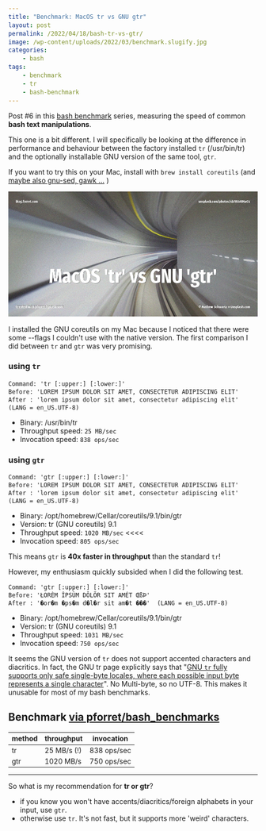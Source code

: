 ```yaml
---
title: "Benchmark: MacOS tr vs GNU gtr"
layout: post
permalink: /2022/04/18/bash-tr-vs-gtr/
image: /wp-content/uploads/2022/03/benchmark.slugify.jpg
categories:
    - bash
tags:
    - benchmark
    - tr
    - bash-benchmark
---
```

Post #6 in this [bash benchmark](/tag/bash-benchmark/) series,
measuring the speed of common **bash text manipulations**.

This one is a bit different. I will specifically be looking at the difference in performance and behaviour between the factory installed `tr` (/usr/bin/tr) and the optionally installable GNU version of the same tool, `gtr`.

If you want to try this on your Mac, install with `brew install coreutils` (and [maybe also gnu-sed, gawk ...](https://apple.stackexchange.com/questions/69223/how-to-replace-mac-os-x-utilities-with-gnu-core-utilities) )

![Bash benchmarks](/wp-content/uploads/2022/03/benchmark.gtr.jpg)

I installed the GNU coreutils on my Mac because I noticed that there were some --flags I couldn't use with the native version. The first comparison I did between `tr` and `gtr` was very promising. 

### using `tr`
```shell
Command: 'tr [:upper:] [:lower:]'
Before: 'LOREM IPSUM DOLOR SIT AMET, CONSECTETUR ADIPISCING ELIT'
After : 'lorem ipsum dolor sit amet, consectetur adipiscing elit'  (LANG = en_US.UTF-8)
```
* Binary: /usr/bin/tr
* Throughput speed: `25 MB/sec`
* Invocation speed: `838 ops/sec`

### using `gtr`
```shell
Command: 'gtr [:upper:] [:lower:]'
Before: 'LOREM IPSUM DOLOR SIT AMET, CONSECTETUR ADIPISCING ELIT'
After : 'lorem ipsum dolor sit amet, consectetur adipiscing elit'  (LANG = en_US.UTF-8)
```
* Binary: /opt/homebrew/Cellar/coreutils/9.1/bin/gtr
* Version: tr (GNU coreutils) 9.1
* Throughput speed: `1020 MB/sec` <<<<
* Invocation speed: `805 ops/sec`

This means `gtr` is **40x faster in throughput** than the standard `tr`!

However, my enthusiasm quickly subsided when I did the following test.
```shell
Command: 'gtr [:upper:] [:lower:]'
Before: 'ŁORÈM ÎPSÙM DÔLÕR SIT AMÉT ŒßÞ'
After : '�or�m �ps�m d�l�r sit am�t ���'  (LANG = en_US.UTF-8)
```
* Binary: /opt/homebrew/Cellar/coreutils/9.1/bin/gtr
* Version: tr (GNU coreutils) 9.1
* Throughput speed: `1031 MB/sec`
* Invocation speed: `750 ops/sec`

It seems the GNU version of `tr` does not support accented characters and diacritics. In fact, the GNU tr page explicitly says that "[GNU `tr` fully supports only safe single-byte locales, where each possible input byte represents a single character](https://www.gnu.org/software/coreutils/manual/html_node/Character-arrays.html)". No Multi-byte, so no UTF-8. This makes it unusable for most of my bash benchmarks. 

## Benchmark [via pforret/bash_benchmarks](https://github.com/pforret/bash_benchmarks)


| method    | throughput  | invocation     |
|-----------|-------------|----------------|
| tr        | 25 MB/s (!) | 838 ops/sec    |
| gtr       | 1020 MB/s   | 750 ops/sec    |


---
So what is my recommendation for **tr or gtr**?

* if you know you won't have accents/diacritics/foreign alphabets in your input, use `gtr`.
* otherwise use `tr`. It's not fast, but it supports more 'weird' characters.